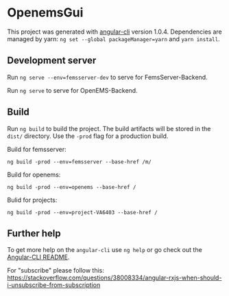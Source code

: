 # OpenemsGui

This project was generated with [angular-cli](https://github.com/angular/angular-cli) version 1.0.4.
Dependencies are managed by yarn: `ng set --global packageManager=yarn` and `yarn install`.

## Development server

Run `ng serve --env=femsserver-dev` to serve for FemsServer-Backend.

Run `ng serve` to serve for OpenEMS-Backend.

## Build

Run `ng build` to build the project. The build artifacts will be stored in the `dist/` directory. Use the `-prod` flag for a production build.

Build for femsserver:

`ng build -prod --env=femsserver --base-href /m/`

Build for openems:

`ng build -prod --env=openems --base-href /`

Bulid for projects:

`ng build -prod --env=project-VA6403 --base-href /`

## Further help

To get more help on the `angular-cli` use `ng help` or go check out the [Angular-CLI README](https://github.com/angular/angular-cli/blob/master/README.md).

For "subscribe" please follow this: https://stackoverflow.com/questions/38008334/angular-rxjs-when-should-i-unsubscribe-from-subscription